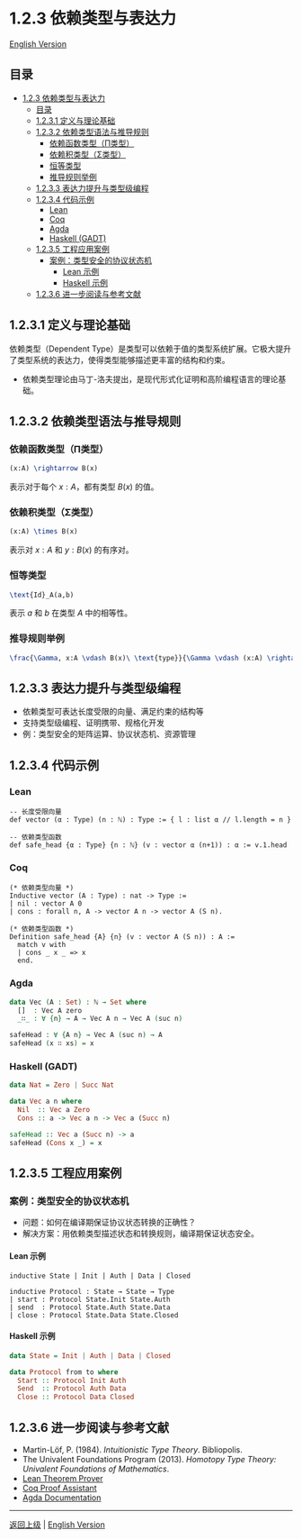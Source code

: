 # 1.2.3 依赖类型与表达力

[English Version](../1-formal-theory/1.2-type-theory-and-proof/1.2.3-dependent-types-and-expressiveness.md)

## 目录

- [1.2.3 依赖类型与表达力](#123-依赖类型与表达力)
  - [目录](#目录)
  - [1.2.3.1 定义与理论基础](#1231-定义与理论基础)
  - [1.2.3.2 依赖类型语法与推导规则](#1232-依赖类型语法与推导规则)
    - [依赖函数类型（Π类型）](#依赖函数类型π类型)
    - [依赖积类型（Σ类型）](#依赖积类型σ类型)
    - [恒等类型](#恒等类型)
    - [推导规则举例](#推导规则举例)
  - [1.2.3.3 表达力提升与类型级编程](#1233-表达力提升与类型级编程)
  - [1.2.3.4 代码示例](#1234-代码示例)
    - [Lean](#lean)
    - [Coq](#coq)
    - [Agda](#agda)
    - [Haskell (GADT)](#haskell-gadt)
  - [1.2.3.5 工程应用案例](#1235-工程应用案例)
    - [案例：类型安全的协议状态机](#案例类型安全的协议状态机)
      - [Lean 示例](#lean-示例)
      - [Haskell 示例](#haskell-示例)
  - [1.2.3.6 进一步阅读与参考文献](#1236-进一步阅读与参考文献)

## 1.2.3.1 定义与理论基础

依赖类型（Dependent Type）是类型可以依赖于值的类型系统扩展。它极大提升了类型系统的表达力，使得类型能够描述更丰富的结构和约束。

- 依赖类型理论由马丁-洛夫提出，是现代形式化证明和高阶编程语言的理论基础。

## 1.2.3.2 依赖类型语法与推导规则

### 依赖函数类型（Π类型）

```latex
(x:A) \rightarrow B(x)
```

表示对于每个 $x:A$，都有类型 $B(x)$ 的值。

### 依赖积类型（Σ类型）

```latex
(x:A) \times B(x)
```

表示对 $x:A$ 和 $y:B(x)$ 的有序对。

### 恒等类型

```latex
\text{Id}_A(a,b)
```

表示 $a$ 和 $b$ 在类型 $A$ 中的相等性。

### 推导规则举例

```latex
\frac{\Gamma, x:A \vdash B(x)\ \text{type}}{\Gamma \vdash (x:A) \rightarrow B(x)\ \text{type}}
```

## 1.2.3.3 表达力提升与类型级编程

- 依赖类型可表达长度受限的向量、满足约束的结构等
- 支持类型级编程、证明携带、规格化开发
- 例：类型安全的矩阵运算、协议状态机、资源管理

## 1.2.3.4 代码示例

### Lean

```lean
-- 长度受限向量
def vector (α : Type) (n : ℕ) : Type := { l : list α // l.length = n }

-- 依赖类型函数
def safe_head {α : Type} {n : ℕ} (v : vector α (n+1)) : α := v.1.head
```

### Coq

```coq
(* 依赖类型向量 *)
Inductive vector (A : Type) : nat -> Type :=
| nil : vector A 0
| cons : forall n, A -> vector A n -> vector A (S n).

(* 依赖类型函数 *)
Definition safe_head {A} {n} (v : vector A (S n)) : A :=
  match v with
  | cons _ x _ => x
  end.
```

### Agda

```agda
data Vec (A : Set) : ℕ → Set where
  []  : Vec A zero
  _∷_ : ∀ {n} → A → Vec A n → Vec A (suc n)

safeHead : ∀ {A n} → Vec A (suc n) → A
safeHead (x ∷ xs) = x
```

### Haskell (GADT)

```haskell
data Nat = Zero | Succ Nat

data Vec a n where
  Nil  :: Vec a Zero
  Cons :: a -> Vec a n -> Vec a (Succ n)

safeHead :: Vec a (Succ n) -> a
safeHead (Cons x _) = x
```

## 1.2.3.5 工程应用案例

### 案例：类型安全的协议状态机

- 问题：如何在编译期保证协议状态转换的正确性？
- 解决方案：用依赖类型描述状态和转换规则，编译期保证状态安全。

#### Lean 示例

```lean
inductive State | Init | Auth | Data | Closed

inductive Protocol : State → State → Type
| start : Protocol State.Init State.Auth
| send  : Protocol State.Auth State.Data
| close : Protocol State.Data State.Closed
```

#### Haskell 示例

```haskell
data State = Init | Auth | Data | Closed

data Protocol from to where
  Start :: Protocol Init Auth
  Send  :: Protocol Auth Data
  Close :: Protocol Data Closed
```

## 1.2.3.6 进一步阅读与参考文献

- Martin-Löf, P. (1984). *Intuitionistic Type Theory*. Bibliopolis.
- The Univalent Foundations Program (2013). *Homotopy Type Theory: Univalent Foundations of Mathematics*.
- [Lean Theorem Prover](https://leanprover.github.io/)
- [Coq Proof Assistant](https://coq.inria.fr/)
- [Agda Documentation](https://agda.readthedocs.io/)

---

[返回上级](../1.2-类型理论与证明.md) | [English Version](../1-formal-theory/1.2-type-theory-and-proof/1.2.3-dependent-types-and-expressiveness.md)
